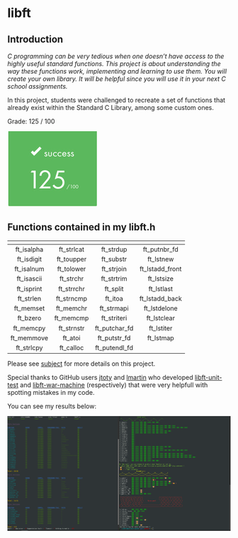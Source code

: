 # libft

## Introduction

*C programming can be very tedious when one doesn’t have access to the highly useful
standard functions. This project is about understanding the way these functions work,
implementing and learning to use them. You will create your own library. It will be
helpful since you will use it in your next C school assignments.*

In this project, students were challenged to recreate a set of functions that already exist within the Standard C Library, among some custom ones.

Grade: 125 / 100

![grade](https://github.com/peterbikes/42-School-Common-Core/blob/main/00_libft/extra/grade.jpg)

## Functions contained in my libft.h

|<!-- -->|<!-- -->|<!-- -->|<!-- -->|
|:---:|:---:|:---:|:---:|
| ft_isalpha | ft_strlcat | ft_strdup | ft_putnbr_fd |
| ft_isdigit | ft_toupper | ft_substr | ft_lstnew |
| ft_isalnum | ft_tolower | ft_strjoin | ft_lstadd_front |
| ft_isascii | ft_strchr | ft_strtrim | ft_lstsize |
| ft_isprint | ft_strrchr | ft_split | ft_lstlast |
| ft_strlen | ft_strncmp | ft_itoa | ft_lstadd_back |
| ft_memset | ft_memchr | ft_strmapi | ft_lstdelone |
| ft_bzero | ft_memcmp | ft_striteri | ft_lstclear |
| ft_memcpy | ft_strnstr | ft_putchar_fd | ft_lstiter |
| ft_memmove | ft_atoi | ft_putstr_fd | ft_lstmap |
| ft_strlcpy | ft_calloc | ft_putendl_fd |  |

Please see [subject](https://github.com/peterbikes/42-School-Common-Core/blob/main/00_libft/extra/subject.pdf) for more details on this project.

Special thanks to GitHub users [jtoty](https://github.com/jtoty) and [lmartin](https://github.com/0x050f) who developed [libft-unit-test](https://github.com/alelievr/libft-unit-test) and [libft-war-machine](https://github.com/0x050f/libft-war-machine) (respectively) that were very helpfull with spotting mistakes in my code.

You can see my results below:

![tests](https://github.com/peterbikes/42-School-Common-Core/blob/main/00_libft/extra/tests.jpg)
